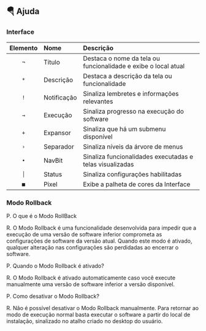 ## :parachute: Ajuda
### Interface
|Elemento|Nome|Descrição|
|:---:|:---|:---|
|`¬`|Título|Destaca o nome da tela ou funcionalidade e exibe o local atual|
|`*`|Descrição|Destaca a descrição da tela ou funcionalidade|
|`!`|Notificação|Sinaliza lembretes e informações relevantes|
|`→`|Execução|Sinaliza progresso na execução do software|
|`+`|Expansor|Sinaliza que há um submenu disponível|
|`›`|Separador|Sinaliza níveis da árvore de menus|
|`•`|NavBit|Sinaliza funcionalidades executadas e telas visualizadas|
|`│`|Status|Sinaliza configurações habilitadas|
|`■`|Pixel|Exibe a palheta de cores da Interface|

### Modo Rollback
P. O que é o Modo RollBack

R. O Modo Rollback é uma funcionalidade desenvolvida para impedir que a execução de uma versão de software inferior comprometa as configurações de software da versão atual. Quando este modo é ativado, qualquer alteração nas configurações são perdidadas ao encerrar o software.

P. Quando o Modo Rollback é ativado?

R. O Modo Rollback é ativado automaticamente caso você execute manualmente uma versão de software inferior a versão disponível.

P. Como desativar o Modo Rollback?

R. Não é possível desativar o Modo Rollback manualmente. Para retornar ao modo de execução normal basta executar o software a partir do local de instalação, sinalizado no atalho criado no desktop do usuário.
